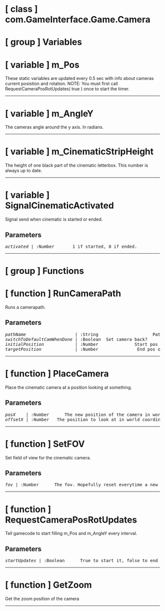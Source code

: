 # [ class ] com.GameInterface.Game.Camera

# [ group ] Variables

# [ variable ] m_Pos

These static variables are updated every 0.5 sec with info about cameras current posistion and rotation. NOTE: You must first call RequestCameraPosRotUpdates( true ) once to start the timer.

---

# [ variable ] m_AngleY

The cameras angle around the y axis. In radians.

---

# [ variable ] m_CinematicStripHeight

The height of one black part of the cinematic letterbox. This number is always up to date.

---

# [ variable ] SignalCinematicActivated

Signal send when cinematic is started or ended.

## Parameters

<pre>
<em>activated</em> | :Number       1 if started, 0 if ended.
</pre>

---

# [ group ] Functions

# [ function ] RunCameraPath

Runs a camerapath.

## Parameters

<pre>
<em>pathName</em>                   | :String                     Path to play.  
<em>switchToDefaultCamWhenDone</em> | :Boolean  Set camera back?                 
<em>initialPosition</em>            | :Number              Start pos on the path.
<em>targetPosition</em>             | :Number               End pos on the path. 
</pre>

---

# [ function ] PlaceCamera

Place the cinematic camera at a position looking at something.

## Parameters

<pre>
<em>posX</em>    | :Number      The new position of the camera in world coordinates.
<em>offsetX</em> | :Number   The position to look at in world coordinates.          
</pre>

---

# [ function ] SetFOV

Set field of view for the cinematic camera.

## Parameters

<pre>
<em>fov</em> | :Number      The fov. Hopefully reset everytime a new cinematic is started.
</pre>

---

# [ function ] RequestCameraPosRotUpdates

Tell gamecode to start filling m_Pos and m_AngleY every interval.

## Parameters

<pre>
<em>startUpdates</em> | :Boolean      True to start it, false to end it.
</pre>

---

# [ function ] GetZoom

Get the zoom position of the camera

---

